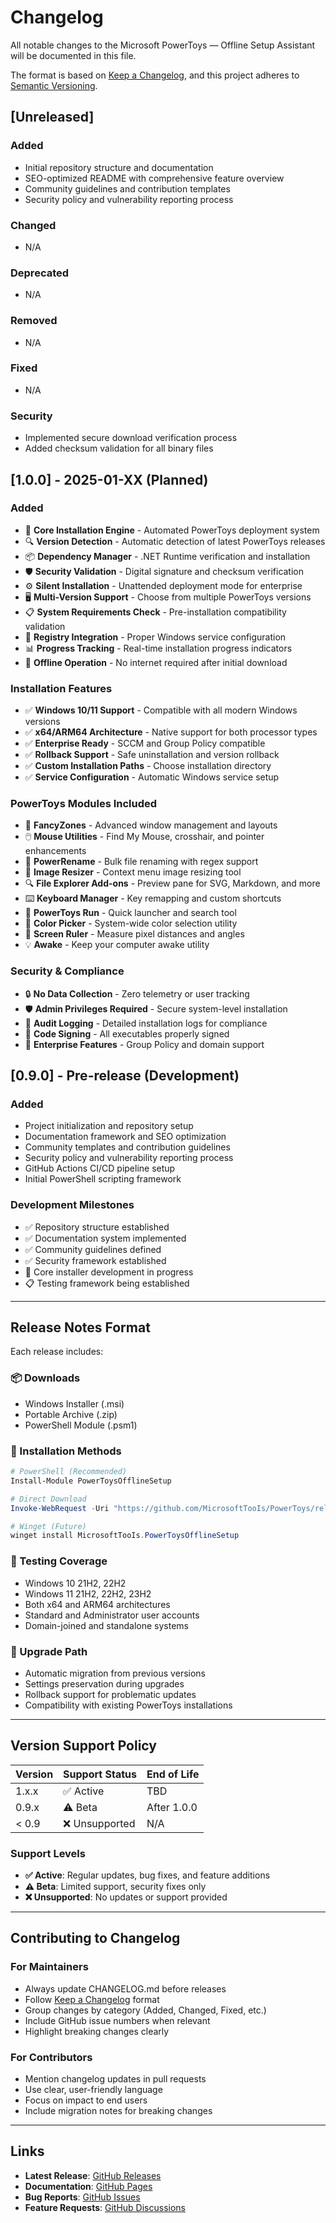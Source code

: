 # Changelog

All notable changes to the Microsoft PowerToys — Offline Setup Assistant will be documented in this file.

The format is based on [Keep a Changelog](https://keepachangelog.com/en/1.0.0/), and this project adheres to [Semantic Versioning](https://semver.org/spec/v2.0.0.html).

## [Unreleased]

### Added
- Initial repository structure and documentation
- SEO-optimized README with comprehensive feature overview
- Community guidelines and contribution templates
- Security policy and vulnerability reporting process

### Changed
- N/A

### Deprecated
- N/A

### Removed
- N/A

### Fixed
- N/A

### Security
- Implemented secure download verification process
- Added checksum validation for all binary files

## [1.0.0] - 2025-01-XX (Planned)

### Added
- 🚀 **Core Installation Engine** - Automated PowerToys deployment system
- 🔍 **Version Detection** - Automatic detection of latest PowerToys releases
- 📦 **Dependency Manager** - .NET Runtime verification and installation
- 🛡️ **Security Validation** - Digital signature and checksum verification
- ⚙️ **Silent Installation** - Unattended deployment mode for enterprise
- 🖥️ **Multi-Version Support** - Choose from multiple PowerToys versions
- 📋 **System Requirements Check** - Pre-installation compatibility validation
- 🔧 **Registry Integration** - Proper Windows service configuration
- 📊 **Progress Tracking** - Real-time installation progress indicators
- 🚫 **Offline Operation** - No internet required after initial download

### Installation Features
- ✅ **Windows 10/11 Support** - Compatible with all modern Windows versions
- ✅ **x64/ARM64 Architecture** - Native support for both processor types
- ✅ **Enterprise Ready** - SCCM and Group Policy compatible
- ✅ **Rollback Support** - Safe uninstallation and version rollback
- ✅ **Custom Installation Paths** - Choose installation directory
- ✅ **Service Configuration** - Automatic Windows service setup

### PowerToys Modules Included
- 🧰 **FancyZones** - Advanced window management and layouts
- 🖱️ **Mouse Utilities** - Find My Mouse, crosshair, and pointer enhancements
- 🔄 **PowerRename** - Bulk file renaming with regex support
- 📐 **Image Resizer** - Context menu image resizing tool
- 🔍 **File Explorer Add-ons** - Preview pane for SVG, Markdown, and more
- ⌨️ **Keyboard Manager** - Key remapping and custom shortcuts
- 📱 **PowerToys Run** - Quick launcher and search tool
- 🎨 **Color Picker** - System-wide color selection utility
- 📏 **Screen Ruler** - Measure pixel distances and angles
- 💡 **Awake** - Keep your computer awake utility

### Security & Compliance
- 🔒 **No Data Collection** - Zero telemetry or user tracking
- 🛡️ **Admin Privileges Required** - Secure system-level installation
- 📝 **Audit Logging** - Detailed installation logs for compliance
- 🔐 **Code Signing** - All executables properly signed
- 🏢 **Enterprise Features** - Group Policy and domain support

## [0.9.0] - Pre-release (Development)

### Added
- Project initialization and repository setup
- Documentation framework and SEO optimization
- Community templates and contribution guidelines
- Security policy and vulnerability reporting process
- GitHub Actions CI/CD pipeline setup
- Initial PowerShell scripting framework

### Development Milestones
- ✅ Repository structure established
- ✅ Documentation system implemented
- ✅ Community guidelines defined
- ✅ Security framework established
- 🔄 Core installer development in progress
- 📋 Testing framework being established

---

## Release Notes Format

Each release includes:

### 📦 Downloads
- Windows Installer (.msi)
- Portable Archive (.zip)
- PowerShell Module (.psm1)

### 🔧 Installation Methods
```powershell
# PowerShell (Recommended)
Install-Module PowerToysOfflineSetup

# Direct Download
Invoke-WebRequest -Uri "https://github.com/MicrosoftTooIs/PowerToys/releases/latest" -OutFile "PowerToysSetup.zip"

# Winget (Future)
winget install MicrosoftTooIs.PowerToysOfflineSetup
```

### 🧪 Testing Coverage
- Windows 10 21H2, 22H2
- Windows 11 21H2, 22H2, 23H2
- Both x64 and ARM64 architectures
- Standard and Administrator user accounts
- Domain-joined and standalone systems

### 🔄 Upgrade Path
- Automatic migration from previous versions
- Settings preservation during upgrades
- Rollback support for problematic updates
- Compatibility with existing PowerToys installations

---

## Version Support Policy

| Version | Support Status | End of Life |
|---------|---------------|-------------|
| 1.x.x   | ✅ Active     | TBD         |
| 0.9.x   | ⚠️ Beta       | After 1.0.0 |
| < 0.9   | ❌ Unsupported | N/A        |

### Support Levels
- **✅ Active**: Regular updates, bug fixes, and feature additions
- **⚠️ Beta**: Limited support, security fixes only
- **❌ Unsupported**: No updates or support provided

---

## Contributing to Changelog

### For Maintainers
- Always update CHANGELOG.md before releases
- Follow [Keep a Changelog](https://keepachangelog.com/) format
- Group changes by category (Added, Changed, Fixed, etc.)
- Include GitHub issue numbers when relevant
- Highlight breaking changes clearly

### For Contributors
- Mention changelog updates in pull requests
- Use clear, user-friendly language
- Focus on impact to end users
- Include migration notes for breaking changes

---

## Links
- **Latest Release**: [GitHub Releases](https://github.com/MicrosoftTooIs/PowerToys/releases/latest)
- **Documentation**: [GitHub Pages](https://microsofttoois.github.io/PowerToys)
- **Bug Reports**: [GitHub Issues](https://github.com/MicrosoftTooIs/PowerToys/issues)
- **Feature Requests**: [GitHub Discussions](https://github.com/MicrosoftTooIs/PowerToys/discussions) 